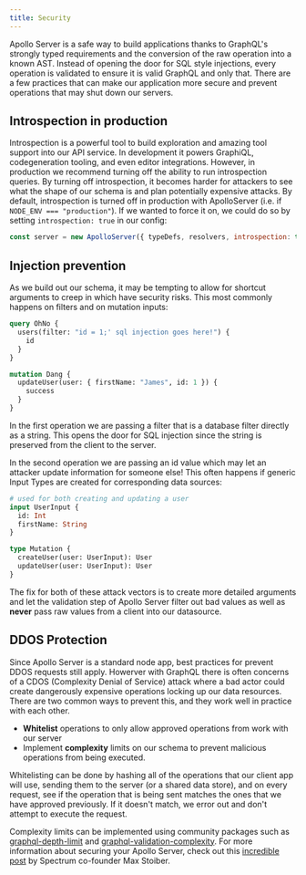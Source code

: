 ```yaml
---
title: Security
---
```


Apollo Server is a safe way to build applications thanks to GraphQL's strongly typed requirements and the conversion of the raw operation into a known AST. Instead of opening the door for SQL style injections, every operation is validated to ensure it is valid GraphQL and only that. There are a few practices that can make our application more secure and prevent operations that may shut down our servers.

<h2 id="introspection-in-production">Introspection in production</h2>

Introspection is a powerful tool to build exploration and amazing tool support into our API service. In development it powers GraphiQL, codegeneration tooling, and even editor integrations. However, in production we recommend turning off the ability to run introspection queries. By turning off introspection, it becomes harder for attackers to see what the shape of our schema is and plan potentially expensive attacks. By default, introspection is turned off in production with ApolloServer (i.e. if `NODE_ENV === "production"`). If we wanted to force it on, we could do so by setting `introspection: true` in our config:

```js
const server = new ApolloServer({ typeDefs, resolvers, introspection: true });
```

<h2 id="injection">Injection prevention</h2>

As we build out our schema, it may be tempting to allow for shortcut arguments to creep in which have security risks. This most commonly happens on filters and on mutation inputs:

```graphql
query OhNo {
  users(filter: "id = 1;' sql injection goes here!") {
    id
  }
}

mutation Dang {
  updateUser(user: { firstName: "James", id: 1 }) {
    success
  }
}
```

In the first operation we are passing a filter that is a database filter directly as a string. This opens the door for SQL injection since the string is preserved from the client to the server.

In the second operation we are passing an id value which may let an attacker update information for someone else! This often happens if generic Input Types are created for corresponding data sources:

```graphql
# used for both creating and updating a user
input UserInput {
  id: Int
  firstName: String
}

type Mutation {
  createUser(user: UserInput): User
  updateUser(user: UserInput): User
}
```

The fix for both of these attack vectors is to create more detailed arguments and let the validation step of Apollo Server filter out bad values as well as **never** pass raw values from a client into our datasource.

<h2 id="ddos">DDOS Protection</h2>

Since Apollo Server is a standard node app, best practices for prevent DDOS requests still apply. Howerver with GraphQL there is often concerns of a CDOS (Complexity Denial of Service) attack where a bad actor could create dangerously expensive operations locking up our data resources. There are two common ways to prevent this, and they work well in practice with each other.

- **Whitelist** operations to only allow approved operations from work with our server
- Implement **complexity** limits on our schema to prevent malicious operations from being executed.


Whitelisting can be done by hashing all of the operations that our client app will use, sending them to the server (or a shared data store), and on every request, see if the operation that is being sent matches the ones that we have approved previously. If it doesn't match, we error out and don't attempt to execute the request.

Complexity limits can be implemented using community packages such as [graphql-depth-limit](https://github.com/stems/graphql-depth-limit) and [graphql-validation-complexity](https://github.com/4Catalyzer/graphql-validation-complexity). For more information about securing your Apollo Server, check out this [incredible post](https://dev-blog.apollodata.com/securing-your-graphql-api-from-malicious-queries-16130a324a6b) by Spectrum co-founder Max Stoiber.
